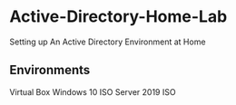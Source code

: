 # Active-Directory-Home-Lab
Setting up An Active Directory Environment at Home
## Environments
Virtual Box
Windows 10 ISO
Server 2019 ISO
